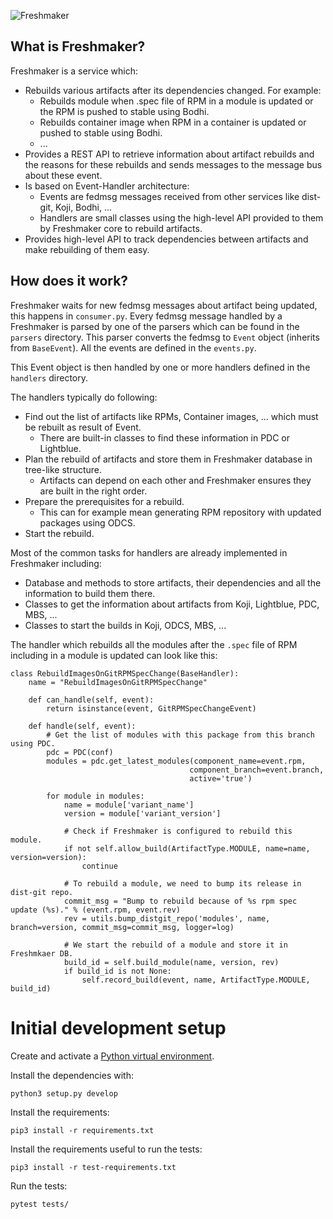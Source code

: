 ![Freshmaker](https://pagure.io/freshmaker/raw/master/f/logo.png)

## What is Freshmaker?

Freshmaker is a service which:

* Rebuilds various artifacts after its dependencies changed. For example:
    * Rebuilds module when .spec file of RPM in a module is updated or  the RPM is pushed to stable using Bodhi.
    * Rebuilds container image when RPM in a container is updated or pushed to stable using Bodhi.
    * ...
* Provides a REST API to retrieve information about artifact rebuilds and the reasons for these rebuilds and sends messages to the message bus about these event.
* Is based on Event-Handler architecture:
    * Events are fedmsg messages received from other services like dist-git, Koji, Bodhi, ...
    * Handlers are small classes using the high-level API provided to them by Freshmaker core to rebuild artifacts.
* Provides high-level API to track dependencies between artifacts and make rebuilding of them easy.

## How does it work?

Freshmaker waits for new fedmsg messages about artifact being updated,
this happens in `consumer.py`. Every fedmsg message handled by a Freshmaker
is parsed by one of the parsers which can be found in the `parsers` directory.
This parser converts the fedmsg to `Event` object (inherits from `BaseEvent`).
All the events are defined in the `events.py`.

This Event object is then handled by one or more handlers defined
in the `handlers` directory.

The handlers typically do following:

* Find out the list of artifacts like RPMs, Container images, ... which must be rebuilt as result of Event.
    * There are built-in classes to find these information in PDC or Lightblue.
* Plan the rebuild of artifacts and store them in Freshmaker database in tree-like structure.
    * Artifacts can depend on each other and Freshmaker ensures they are built in the right order.
* Prepare the prerequisites for a rebuild.
    * This can for example mean generating RPM repository with updated packages using ODCS.
* Start the rebuild.

Most of the common tasks for handlers are already implemented in Freshmaker including:

* Database and methods to store artifacts, their dependencies and all the information to build them there.
* Classes to get the information about artifacts from Koji, Lightblue, PDC, MBS, ...
* Classes to start the builds in Koji, ODCS, MBS, ...

The handler which rebuilds all the modules after the `.spec` file of RPM including in a module is updated can look like this:

    class RebuildImagesOnGitRPMSpecChange(BaseHandler):
        name = "RebuildImagesOnGitRPMSpecChange"

        def can_handle(self, event):
            return isinstance(event, GitRPMSpecChangeEvent)

        def handle(self, event):
            # Get the list of modules with this package from this branch using PDC.
            pdc = PDC(conf)
            modules = pdc.get_latest_modules(component_name=event.rpm,
                                            component_branch=event.branch,
                                            active='true')

            for module in modules:
                name = module['variant_name']
                version = module['variant_version']

                # Check if Freshmaker is configured to rebuild this module.
                if not self.allow_build(ArtifactType.MODULE, name=name, version=version):
                    continue

                # To rebuild a module, we need to bump its release in dist-git repo.
                commit_msg = "Bump to rebuild because of %s rpm spec update (%s)." % (event.rpm, event.rev)
                rev = utils.bump_distgit_repo('modules', name, branch=version, commit_msg=commit_msg, logger=log)

                # We start the rebuild of a module and store it in Freshmkaer DB.
                build_id = self.build_module(name, version, rev)
                if build_id is not None:
                    self.record_build(event, name, ArtifactType.MODULE, build_id)


# Initial development setup

Create and activate a [Python virtual environment](https://virtualenv.pypa.io/en/stable/).

Install the dependencies with:

    python3 setup.py develop


Install the requirements:

    pip3 install -r requirements.txt


Install the requirements useful to run the tests:

    pip3 install -r test-requirements.txt


Run the tests:

    pytest tests/
